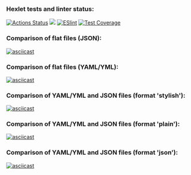 ### Hexlet tests and linter status:
[![Actions Status](https://github.com/SonnyOnni/frontend-project-lvl2/workflows/hexlet-check/badge.svg)](https://github.com/SonnyOnni/frontend-project-lvl2/actions)
<a href="https://codeclimate.com/github/SonnyOnni/frontend-project-lvl2/maintainability"><img src="https://api.codeclimate.com/v1/badges/03041ceb56bdff456e45/maintainability" /></a>
[![ESlint](https://github.com/SonnyOnni/frontend-project-lvl2/actions/workflows/eslint.yml/badge.svg)](https://github.com/SonnyOnni/frontend-project-lvl2/actions)
[![Test Coverage](https://api.codeclimate.com/v1/badges/03041ceb56bdff456e45/test_coverage)](https://codeclimate.com/github/SonnyOnni/frontend-project-lvl2/test_coverage)

### Comparison of flat files (JSON):

[![asciicast](https://asciinema.org/a/510805.svg)](https://asciinema.org/a/510805)

### Comparison of flat files (YAML/YML):

[![asciicast](https://asciinema.org/a/512403.svg)](https://asciinema.org/a/512403)

### Comparison of YAML/YML and JSON files (format 'stylish'):

[![asciicast](https://asciinema.org/a/514310.svg)](https://asciinema.org/a/514310)

### Comparison of YAML/YML and JSON files (format 'plain'):

[![asciicast](https://asciinema.org/a/515060.svg)](https://asciinema.org/a/515060)

### Comparison of YAML/YML and JSON files (format 'json'):

[![asciicast](https://asciinema.org/a/515284.svg)](https://asciinema.org/a/515284)
